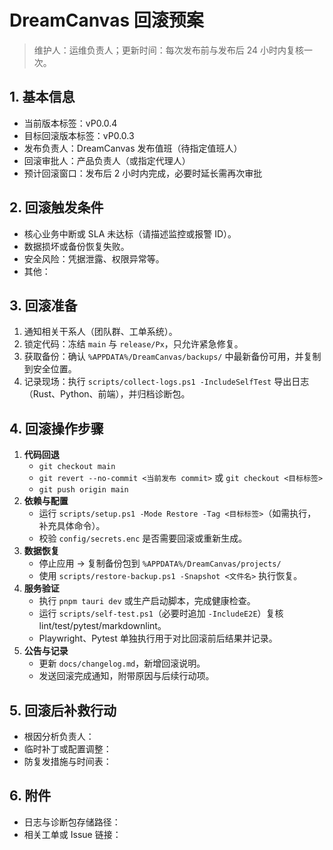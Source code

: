 # DreamCanvas 回滚预案

> 维护人：运维负责人；更新时间：每次发布前与发布后 24 小时内复核一次。

## 1. 基本信息
- 当前版本标签：vP0.0.4
- 目标回滚版本标签：vP0.0.3
- 发布负责人：DreamCanvas 发布值班（待指定值班人）
- 回滚审批人：产品负责人（或指定代理人）
- 预计回滚窗口：发布后 2 小时内完成，必要时延长需再次审批

## 2. 回滚触发条件
- 核心业务中断或 SLA 未达标（请描述监控或报警 ID）。
- 数据损坏或备份恢复失败。
- 安全风险：凭据泄露、权限异常等。
- 其他：

## 3. 回滚准备
1. 通知相关干系人（团队群、工单系统）。
2. 锁定代码：冻结 `main` 与 `release/Px`，只允许紧急修复。
3. 获取备份：确认 `%APPDATA%/DreamCanvas/backups/` 中最新备份可用，并复制到安全位置。
4. 记录现场：执行 `scripts/collect-logs.ps1 -IncludeSelfTest` 导出日志（Rust、Python、前端），并归档诊断包。

## 4. 回滚操作步骤
1. **代码回退**
   - `git checkout main`
   - `git revert --no-commit <当前发布 commit>` 或 `git checkout <目标标签>`
   - `git push origin main`
2. **依赖与配置**
   - 运行 `scripts/setup.ps1 -Mode Restore -Tag <目标标签>`（如需执行，补充具体命令）。
   - 校验 `config/secrets.enc` 是否需要回滚或重新生成。
3. **数据恢复**
   - 停止应用 → 复制备份包到 `%APPDATA%/DreamCanvas/projects/`
   - 使用 `scripts/restore-backup.ps1 -Snapshot <文件名>` 执行恢复。
4. **服务验证**
   - 执行 `pnpm tauri dev` 或生产启动脚本，完成健康检查。
   - 运行 `scripts/self-test.ps1`（必要时追加 `-IncludeE2E`）复核 lint/test/pytest/markdownlint。
   - Playwright、Pytest 单独执行用于对比回滚前后结果并记录。
5. **公告与记录**
   - 更新 `docs/changelog.md`，新增回滚说明。
   - 发送回滚完成通知，附带原因与后续行动项。

## 5. 回滚后补救行动
- 根因分析负责人：
- 临时补丁或配置调整：
- 防复发措施与时间表：

## 6. 附件
- 日志与诊断包存储路径：
- 相关工单或 Issue 链接：
